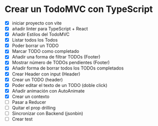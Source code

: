 # Crear un TodoMVC con TypeScript

- [x] iniciar proyecto con vite
- [x] añadir linter para TypeScript + React
- [x] Añadir Estilos del TodoMVC
- [x] Listar todos los Todos
- [x] Poder borrar un TODO
- [x] Marcar TODO como completado
- [x] Añadir una forma de filtrar TODOs (Footer)
- [x] Mostrar número de TODOs pendientes (Footer)
- [x] Añadir forma de borrar todos los TODOs completados
- [x] Crear Header con input (Header)
- [x] Crear un TODO (header)
- [x] Poder editar el texto de un TODO (doble click)
- [x] Añadir animación con AutoAnimate
- [x] Crear un contexto
- [ ] Pasar a Reducer
- [ ] Quitar el prop drilling
- [ ] Sincronizar con Backend (jsonbin)
- [ ] Crear test
